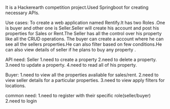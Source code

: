 It is a Hackerearth competition project.Used Springboot for creating necessary APIs. 

Use cases:
To create a web application named Rentify.It has two Roles .One is buyer and other one is Seller.Seller will create his account and post his properties for Sales or Rent.The Seller has all the control over his property like all the CRUD operations. The buyer can create a account where he can see all the sellers properties.He can also filter based on few conditions.He can also view details of seller if he plans to buy any property .

API need:
Seller
1.need to create a property
2.need to delete a property.
3.need to update a property.
4.need to read all of his property.

Buyer:
1.need to view all the properties avaliable for sales/rent.
2.need to view seller details for a particular properties.
3.need to view apply filters for locations.

common need:
1.need to register with their specific role(seller/buyer)
2.need to login

